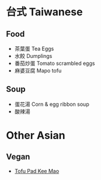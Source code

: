 # 台式 Taiwanese
## Food
- 茶葉蛋 Tea Eggs
- 水餃 Dumplings
- 番茄炒蛋 Tomato scrambled eggs 
- 麻婆豆腐 Mapo tofu

## Soup
- 蛋花湯 Corn & egg ribbon soup 
- 酸辣湯

# Other Asian
## Vegan
- [Tofu Pad Kee Mao](tofu-pad-kee-mao.md)

